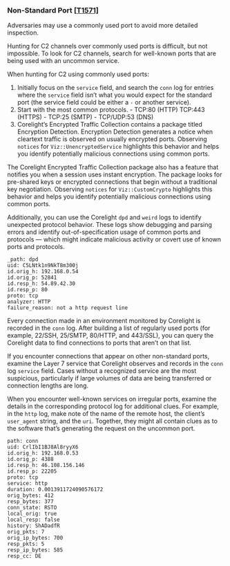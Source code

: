 ### Non-Standard Port [\[T1571\]](https://attack.mitre.org/techniques/T1571/)

Adversaries may use a commonly used port to avoid more detailed inspection.

Hunting for C2 channels over commonly used ports is difficult, but not impossible. To look for C2 channels, search for well-known ports that are being used with an uncommon service.

When hunting for C2 using commonly used ports:
1. Initially focus on the `service` field, and search the `conn` log for entries where the `service` field isn’t what you would expect for the standard port (the service field could be either a `-` or another service).
  1. Start with the most common protocols.
    - TCP:80 (HTTP) TCP:443 (HTTPS)
    - TCP:25 (SMTP)
    - TCP/UDP:53 (DNS)
2. Corelight’s Encrypted Traffic Collection contains a package titled Encryption Detection. Encryption Detection generates a notice when cleartext traffic is observed on usually encrypted ports. Observing `notices` for `Viz::UnencryptedService` highlights this behavior and helps you identify potentially malicious connections using common ports.

The Corelight Encrypted Traffic Collection package also has a feature that notifies you when a session uses instant encryption. The package looks for pre-shared keys or encrypted connections that begin without a traditional key negotiation. Observing `notices` for `Viz::CustomCrypto` highlights this behavior and helps you identify potentially malicious connections using common ports.

Additionally, you can use the Corelight `dpd` and `weird` logs to identify unexpected protocol behavior. These logs show debugging and parsing errors and identify out-of-specification usage of common ports and protocols — which might indicate malicious activity or covert use of known ports and protocols.

```
_path: dpd
uid: C5LNtk1n9NkT8m300j
id.orig_h: 192.168.0.54
id.orig_p: 52841
id.resp_h: 54.89.42.30
id.resp_p: 80
proto: tcp
analyzer: HTTP
failure_reason: not a http request line
```

Every connection made in an environment monitored by Corelight is recorded in the `conn` log. After building a list of regularly used ports (for example, 22/SSH, 25/SMTP, 80/HTTP, and 443/SSL), you can query the Corelight data to find connections to ports that aren’t on that list.

If you encounter connections that appear on other non-standard ports, examine the Layer 7 service that Corelight observes and records in the `conn` log `service` field. Cases without a recognized service are the most suspicious, particularly if large volumes of data are being transferred or connection lengths are long.

When you encounter well-known services on irregular ports, examine the details in the corresponding protocol log for additional clues. For example, in the `http` log, make note of the name of the remote host, the client’s `user_agent` string, and the `uri`. Together, they might all contain clues as to the software that’s generating the request on the uncommon port.

```
path: conn
uid: CrlIbI1BJ8Al8ryyX6
id.orig_h: 192.168.0.53
id.orig_p: 4388
id.resp_h: 46.108.156.146
id.resp_p: 22205
proto: tcp
service: http
duration: 0.0013911724090576172
orig_bytes: 412
resp_bytes: 377
conn_state: RSTO
local_orig: true
local_resp: false
history: ShADadfR
orig_pkts: 7
orig_ip_bytes: 700
resp_pkts: 5
resp_ip_bytes: 585
resp_cc: DE
```
